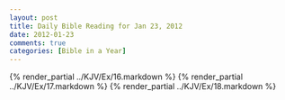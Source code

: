 ```yaml
---
layout: post
title: Daily Bible Reading for Jan 23, 2012
date: 2012-01-23
comments: true
categories: [Bible in a Year]
---
```

{% render_partial ../KJV/Ex/16.markdown %}
{% render_partial ../KJV/Ex/17.markdown %}
{% render_partial ../KJV/Ex/18.markdown %}
